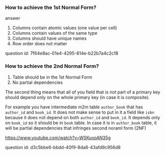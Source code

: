 ### How to achieve the 1st Normal Form?

answer
1. Columns contain atomic values (one value per cell)
2. Columns contain values of the same type
3. Columns should have unique names
4. Row order does not matter

question id: 7f64e8ac-01e4-4295-814e-b22b7a4c2c18


### How to achieve the 2nd Normal Form?

1. Table should be in the 1st Normal Form
2. No partial dependencies

The second thing means that all of you field that is not part of a primary key should depend only
on the whole primary key (in case it is composite).

For example you have intermediate m2m table `author_book` that has `author_id` and `book_id`. It
does not make sense to put in it a field like `isbn` because it does not depend on both `author_id` 
and `book_id`. It depends only on `book_id` so it should be in `book` table. In case it is in 
`author_book` table, it will be partial dependencies that infringes second noraml form (2NF)

https://www.youtube.com/watch?v=WSKuxoAN35g

question id: d3c5bbe6-bbdd-40f9-8da8-43afd9c956d8

